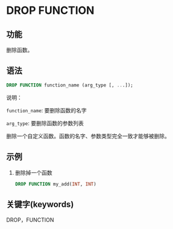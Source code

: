 # DROP FUNCTION

## 功能

删除函数。

## 语法

```sql
DROP FUNCTION function_name (arg_type [, ...]);
```

说明：

`function_name`: 要删除函数的名字

`arg_type`: 要删除函数的参数列表

删除一个自定义函数。函数的名字、参数类型完全一致才能够被删除。

## 示例

1. 删除掉一个函数

    ```sql
    DROP FUNCTION my_add(INT, INT)
    ```

## 关键字(keywords)

DROP，FUNCTION
